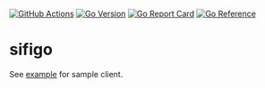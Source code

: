 [![GitHub Actions](https://img.shields.io/github/actions/workflow/status/softiron/hypercloud-api/build.yaml?branch=main)](https://github.com/softiron/hypercloud-api/actions?query=workflow%3Abuild)
[![Go Version](https://img.shields.io/github/go-mod/go-version/softiron/hypercloud-api)](https://img.shields.io/github/go-mod/go-version/softiron/hypercloud-api)
[![Go Report Card](https://goreportcard.com/badge/github.com/softiron/hypercloud-api)](https://goreportcard.com/report/github.com/softiron/hypercloud-api)
[![Go Reference](https://pkg.go.dev/badge/github.com/softiron/hypercloud-api.svg)](https://pkg.go.dev/github.com/softiron/hypercloud-api)


# sifigo

See [example](example/main.go) for sample client.
